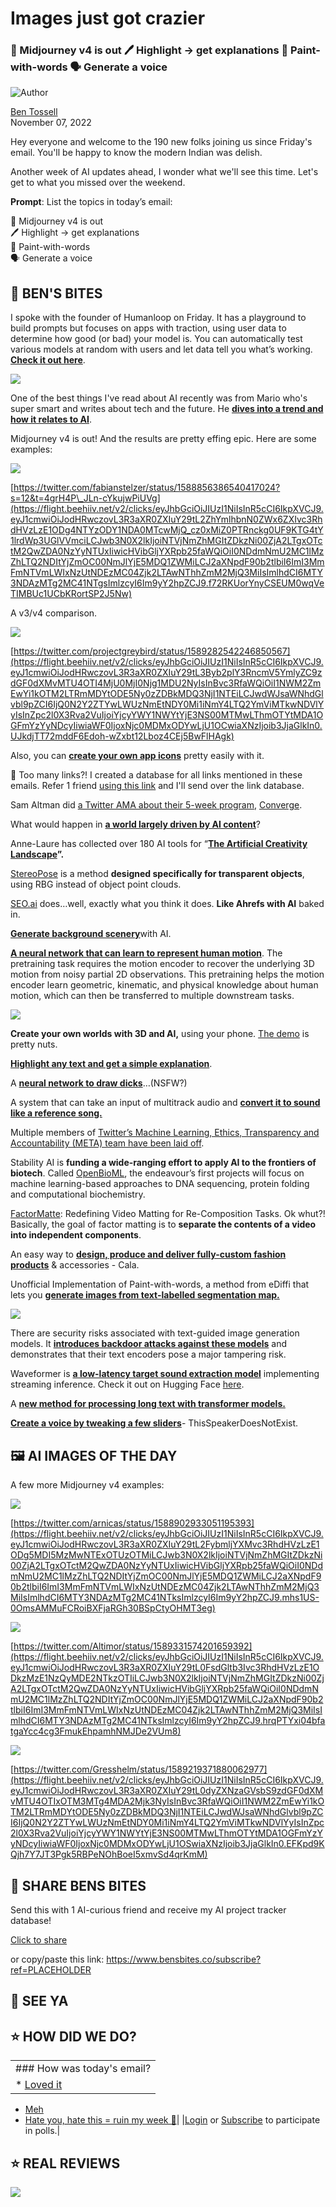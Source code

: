 # Images just got crazier

### 🌅 Midjourney v4 is out 🖊 Highlight → get explanations 🎨 Paint-with-words 🗣 Generate a voice

![Author](https://media.beehiiv.com/cdn-cgi/image/format=auto,onerror=redirect/uploads/user/profile_picture/fc858b4d-39e3-4be1-abf4-2b55504e21a2/thumb_uJ4UYake_400x400.jpg)

[Ben Tossell](https://www.twitter.com/bentossell)  
November 07, 2022

Hey everyone and welcome to the 190 new folks joining us since Friday's email. You'll be happy to know the modern Indian was delish.

Another week of AI updates ahead, I wonder what we'll see this time. Let's get to what you missed over the weekend.

**Prompt**: List the topics in today’s email:

🌅 Midjourney v4 is out  
🖊 Highlight → get explanations  
🎨 Paint-with-words  
🗣 Generate a voice

## **🫦 BEN'S BITES**

I spoke with the founder of Humanloop on Friday. It has a playground to build prompts but focuses on apps with traction, using user data to determine how good (or bad) your model is. You can automatically test various models at random with users and let data tell you what’s working. [**Check it out here**](https://flight.beehiiv.net/v2/clicks/eyJhbGciOiJIUzI1NiIsInR5cCI6IkpXVCJ9.eyJ1cmwiOiJodHRwczovL2h1bWFubG9vcC5jb20vIiwicG9zdF9pZCI6IjU1YzZmYTBiLWQ5MzYtNGYwNi04MTk3LTNkMGQwNDc2MjU1MSIsInB1YmxpY2F0aW9uX2lkIjoiNDQ3ZjZlNjAtZTM2YS00NjQyLWI2ZjgtNDZiZWIxOTA0NWVjIiwidmlzaXRfdG9rZW4iOiJiNzJhZjU1Zi1iMTc1LTQxMzAtOGY5Ni0wMDU4YWZjNjI0NzIiLCJpYXQiOjE2NzQwMzE4NjAuNTU3LCJpc3MiOiJvcmNoaWQifQ.6hZokJ8xhZSCs64eVOZ_RN_zFOBtOSm1d_uVjgMq3v4).

![](https://media.beehiiv.com/cdn-cgi/image/format=auto,onerror=redirect/uploads/asset/file/2193d4cd-1d29-4f2e-813a-027cae139091/FgqLdvbVQAEV2VO.jpeg)

One of the best things I've read about AI recently was from Mario who's super smart and writes about tech and the future. He **[dives into a trend and how it relates to AI](https://flight.beehiiv.net/v2/clicks/eyJhbGciOiJIUzI1NiIsInR5cCI6IkpXVCJ9.eyJ1cmwiOiJodHRwczovL3d3dy5nZW5lcmFsaXN0LmNvbS9icmllZmluZy93aGF0LXRvLXdhdGNoLWluLWFpIiwicG9zdF9pZCI6IjU1YzZmYTBiLWQ5MzYtNGYwNi04MTk3LTNkMGQwNDc2MjU1MSIsInB1YmxpY2F0aW9uX2lkIjoiNDQ3ZjZlNjAtZTM2YS00NjQyLWI2ZjgtNDZiZWIxOTA0NWVjIiwidmlzaXRfdG9rZW4iOiJiNzJhZjU1Zi1iMTc1LTQxMzAtOGY5Ni0wMDU4YWZjNjI0NzIiLCJpYXQiOjE2NzQwMzE4NjAuNTU4LCJpc3MiOiJvcmNoaWQifQ.yKo5SIZDWE-i3jq4FwC3VFsT3m6JWH1bEM_BIbPXP5g)**.

Midjourney v4 is out! And the results are pretty effing epic. Here are some examples:

![](https://media.beehiiv.com/cdn-cgi/image/format=auto,onerror=redirect/uploads/asset/file/2b8acfab-bcb9-4b71-95c7-79253757d56d/Group_4.png)

[https://twitter.com/fabianstelzer/status/1588856386540417024?s=12&t=4grH4P\_JLn-cYkujwPiUVg](https://flight.beehiiv.net/v2/clicks/eyJhbGciOiJIUzI1NiIsInR5cCI6IkpXVCJ9.eyJ1cmwiOiJodHRwczovL3R3aXR0ZXIuY29tL2ZhYmlhbnN0ZWx6ZXIvc3RhdHVzLzE1ODg4NTYzODY1NDA0MTcwMjQ_cz0xMiZ0PTRnckg0UF9KTG4tY1lrdWp3UGlVVmciLCJwb3N0X2lkIjoiNTVjNmZhMGItZDkzNi00ZjA2LTgxOTctM2QwZDA0NzYyNTUxIiwicHVibGljYXRpb25faWQiOiI0NDdmNmU2MC1lMzZhLTQ2NDItYjZmOC00NmJlYjE5MDQ1ZWMiLCJ2aXNpdF90b2tlbiI6ImI3MmFmNTVmLWIxNzUtNDEzMC04Zjk2LTAwNThhZmM2MjQ3MiIsImlhdCI6MTY3NDAzMTg2MC41NTgsImlzcyI6Im9yY2hpZCJ9.f72RKUorYnyCSEUM0wqVeTIMBUc1UCbKRortSP2J5Nw)

A v3/v4 comparison.

![](https://media.beehiiv.com/cdn-cgi/image/format=auto,onerror=redirect/uploads/asset/file/363bf14a-cc96-4d6d-8844-a7ddd651b3cf/Group_5.png)

[https://twitter.com/projectgreybird/status/1589282542246850567](https://flight.beehiiv.net/v2/clicks/eyJhbGciOiJIUzI1NiIsInR5cCI6IkpXVCJ9.eyJ1cmwiOiJodHRwczovL3R3aXR0ZXIuY29tL3Byb2plY3RncmV5YmlyZC9zdGF0dXMvMTU4OTI4MjU0MjI0Njg1MDU2NyIsInBvc3RfaWQiOiI1NWM2ZmEwYi1kOTM2LTRmMDYtODE5Ny0zZDBkMDQ3NjI1NTEiLCJwdWJsaWNhdGlvbl9pZCI6IjQ0N2Y2ZTYwLWUzNmEtNDY0Mi1iNmY4LTQ2YmViMTkwNDVlYyIsInZpc2l0X3Rva2VuIjoiYjcyYWY1NWYtYjE3NS00MTMwLThmOTYtMDA1OGFmYzYyNDcyIiwiaWF0IjoxNjc0MDMxODYwLjU1OCwiaXNzIjoib3JjaGlkIn0.UJkdjTT72mddF6Edoh-wZxbt12Lboz4CEj5BwFlHAgk)

Also, you can **[create your own app icons](https://flight.beehiiv.net/v2/clicks/eyJhbGciOiJIUzI1NiIsInR5cCI6IkpXVCJ9.eyJ1cmwiOiJodHRwczovL3R3aXR0ZXIuY29tL3phdHMvc3RhdHVzLzE1ODkyNjc4MzM4ODM4NzMyODA_cz0xMiZ0PWpzbUstMTVTNGhpWHA1czVMQ2lUU3ciLCJwb3N0X2lkIjoiNTVjNmZhMGItZDkzNi00ZjA2LTgxOTctM2QwZDA0NzYyNTUxIiwicHVibGljYXRpb25faWQiOiI0NDdmNmU2MC1lMzZhLTQ2NDItYjZmOC00NmJlYjE5MDQ1ZWMiLCJ2aXNpdF90b2tlbiI6ImI3MmFmNTVmLWIxNzUtNDEzMC04Zjk2LTAwNThhZmM2MjQ3MiIsImlhdCI6MTY3NDAzMTg2MC41NTgsImlzcyI6Im9yY2hpZCJ9.BS73wo0Ygh3oLJk00YO6qFFks75uQoM9moDbOAQuN1A)** pretty easily with it.

👋 Too many links?! I created a database for all links mentioned in these emails. Refer 1 friend [using this link](https://flight.beehiiv.net/v2/clicks/eyJhbGciOiJIUzI1NiIsInR5cCI6IkpXVCJ9.eyJ1cmwiOiJodHRwczovL3d3dy5iZW5zYml0ZXMuY28vc3Vic2NyaWJlP3JlZj1QTEFDRUhPTERFUiIsInBvc3RfaWQiOiI1NWM2ZmEwYi1kOTM2LTRmMDYtODE5Ny0zZDBkMDQ3NjI1NTEiLCJwdWJsaWNhdGlvbl9pZCI6IjQ0N2Y2ZTYwLWUzNmEtNDY0Mi1iNmY4LTQ2YmViMTkwNDVlYyIsInZpc2l0X3Rva2VuIjoiYjcyYWY1NWYtYjE3NS00MTMwLThmOTYtMDA1OGFmYzYyNDcyIiwiaWF0IjoxNjc0MDMxODYwLjU1OCwiaXNzIjoib3JjaGlkIn0.74WIQyC5VKJo5GGImRW6CtO28w6CbRAheu-_A4OTvmU) and I'll send over the link database.

Sam Altman did [a Twitter AMA about their 5-week program](https://flight.beehiiv.net/v2/clicks/eyJhbGciOiJIUzI1NiIsInR5cCI6IkpXVCJ9.eyJ1cmwiOiJodHRwczovL3R3aXR0ZXIuY29tL3NhbWEvc3RhdHVzLzE1ODg2MjI5NjYxMTU2ODQzNTI_cz0xMiZ0PTdjbTdiRzFxM3E0RmtnRV9PRlIzRGciLCJwb3N0X2lkIjoiNTVjNmZhMGItZDkzNi00ZjA2LTgxOTctM2QwZDA0NzYyNTUxIiwicHVibGljYXRpb25faWQiOiI0NDdmNmU2MC1lMzZhLTQ2NDItYjZmOC00NmJlYjE5MDQ1ZWMiLCJ2aXNpdF90b2tlbiI6ImI3MmFmNTVmLWIxNzUtNDEzMC04Zjk2LTAwNThhZmM2MjQ3MiIsImlhdCI6MTY3NDAzMTg2MC41NTgsImlzcyI6Im9yY2hpZCJ9.EOY8ucMldjk8QwKzJPKpgvcJx_2f2Cmi9G4aZJND8gE), [Converge](https://flight.beehiiv.net/v2/clicks/eyJhbGciOiJIUzI1NiIsInR5cCI6IkpXVCJ9.eyJ1cmwiOiJodHRwczovL29wZW5haS5mdW5kL25ld3MvaW50cm9kdWNpbmctY29udmVyZ2UiLCJwb3N0X2lkIjoiNTVjNmZhMGItZDkzNi00ZjA2LTgxOTctM2QwZDA0NzYyNTUxIiwicHVibGljYXRpb25faWQiOiI0NDdmNmU2MC1lMzZhLTQ2NDItYjZmOC00NmJlYjE5MDQ1ZWMiLCJ2aXNpdF90b2tlbiI6ImI3MmFmNTVmLWIxNzUtNDEzMC04Zjk2LTAwNThhZmM2MjQ3MiIsImlhdCI6MTY3NDAzMTg2MC41NTgsImlzcyI6Im9yY2hpZCJ9.TaZFP15yjo-zRbxwi_UbKe0KOlt7pQf1qz2ZYSGhsZg).

What would happen in [**a world largely driven by AI content**](https://flight.beehiiv.net/v2/clicks/eyJhbGciOiJIUzI1NiIsInR5cCI6IkpXVCJ9.eyJ1cmwiOiJodHRwczovL2FuZHJlaWx5c2tvdi5tZWRpdW0uY29tL2Jld2FyZS10aGUtZ2VuZXJhdGl2ZS1haS1kcml2ZW4taW50ZXJuZXQtODg4NjkyMWY2MDAxIiwicG9zdF9pZCI6IjU1YzZmYTBiLWQ5MzYtNGYwNi04MTk3LTNkMGQwNDc2MjU1MSIsInB1YmxpY2F0aW9uX2lkIjoiNDQ3ZjZlNjAtZTM2YS00NjQyLWI2ZjgtNDZiZWIxOTA0NWVjIiwidmlzaXRfdG9rZW4iOiJiNzJhZjU1Zi1iMTc1LTQxMzAtOGY5Ni0wMDU4YWZjNjI0NzIiLCJpYXQiOjE2NzQwMzE4NjAuNTU4LCJpc3MiOiJvcmNoaWQifQ.xAjuLseCiohmxEhYE_wyMxxMdB9NcR4eZ7aF1Scgte0)?

Anne-Laure has collected over 180 AI tools for “[**The Artificial Creativity Landscape**](https://flight.beehiiv.net/v2/clicks/eyJhbGciOiJIUzI1NiIsInR5cCI6IkpXVCJ9.eyJ1cmwiOiJodHRwczovL25lc3NsYWJzLmNrLnBhZ2UvcHJvZHVjdHMvdGhlLWFydGlmaWNpYWwtY3JlYXRpdml0eS1sYW5kc2NhcGUiLCJwb3N0X2lkIjoiNTVjNmZhMGItZDkzNi00ZjA2LTgxOTctM2QwZDA0NzYyNTUxIiwicHVibGljYXRpb25faWQiOiI0NDdmNmU2MC1lMzZhLTQ2NDItYjZmOC00NmJlYjE5MDQ1ZWMiLCJ2aXNpdF90b2tlbiI6ImI3MmFmNTVmLWIxNzUtNDEzMC04Zjk2LTAwNThhZmM2MjQ3MiIsImlhdCI6MTY3NDAzMTg2MC41NTgsImlzcyI6Im9yY2hpZCJ9.a_TRUNgHs3av4lhBuBzqH6Nk3Nn5VvhDEIMOPu1Osig)**”.**

[StereoPose](https://flight.beehiiv.net/v2/clicks/eyJhbGciOiJIUzI1NiIsInR5cCI6IkpXVCJ9.eyJ1cmwiOiJodHRwczovL2FyeGl2Lm9yZy9hYnMvMjIxMS4wMTY0NCIsInBvc3RfaWQiOiI1NWM2ZmEwYi1kOTM2LTRmMDYtODE5Ny0zZDBkMDQ3NjI1NTEiLCJwdWJsaWNhdGlvbl9pZCI6IjQ0N2Y2ZTYwLWUzNmEtNDY0Mi1iNmY4LTQ2YmViMTkwNDVlYyIsInZpc2l0X3Rva2VuIjoiYjcyYWY1NWYtYjE3NS00MTMwLThmOTYtMDA1OGFmYzYyNDcyIiwiaWF0IjoxNjc0MDMxODYwLjU1OCwiaXNzIjoib3JjaGlkIn0.2SgHnYQe36v1em779KYfqumf70LZwJSPuJkTh6CMxa8) is a method **designed specifically for transparent objects**, using RBG instead of object point clouds.

[SEO.ai](https://flight.beehiiv.net/v2/clicks/eyJhbGciOiJIUzI1NiIsInR5cCI6IkpXVCJ9.eyJ1cmwiOiJodHRwOi8vU0VPLmFpIiwicG9zdF9pZCI6IjU1YzZmYTBiLWQ5MzYtNGYwNi04MTk3LTNkMGQwNDc2MjU1MSIsInB1YmxpY2F0aW9uX2lkIjoiNDQ3ZjZlNjAtZTM2YS00NjQyLWI2ZjgtNDZiZWIxOTA0NWVjIiwidmlzaXRfdG9rZW4iOiJiNzJhZjU1Zi1iMTc1LTQxMzAtOGY5Ni0wMDU4YWZjNjI0NzIiLCJpYXQiOjE2NzQwMzE4NjAuNTU4LCJpc3MiOiJvcmNoaWQifQ.PvMfp0axWHzYHZQ3Nl-DGxTSxgJj809YRX6JuBscdaY) does…well, exactly what you think it does. **Like Ahrefs with AI** baked in.

[**Generate background scenery**](https://flight.beehiiv.net/v2/clicks/eyJhbGciOiJIUzI1NiIsInR5cCI6IkpXVCJ9.eyJ1cmwiOiJodHRwczovL3NjZW5lcnlhaS5jb20vIiwicG9zdF9pZCI6IjU1YzZmYTBiLWQ5MzYtNGYwNi04MTk3LTNkMGQwNDc2MjU1MSIsInB1YmxpY2F0aW9uX2lkIjoiNDQ3ZjZlNjAtZTM2YS00NjQyLWI2ZjgtNDZiZWIxOTA0NWVjIiwidmlzaXRfdG9rZW4iOiJiNzJhZjU1Zi1iMTc1LTQxMzAtOGY5Ni0wMDU4YWZjNjI0NzIiLCJpYXQiOjE2NzQwMzE4NjAuNTU5LCJpc3MiOiJvcmNoaWQifQ.NWWuDYmQ1xHU0oJfXhM5PLkc1WveUTK11dmy-1OZ7QM)with AI.

[**A neural network that can learn to represent human motion**](https://flight.beehiiv.net/v2/clicks/eyJhbGciOiJIUzI1NiIsInR5cCI6IkpXVCJ9.eyJ1cmwiOiJodHRwczovL21vdGlvbmJlcnQuZ2l0aHViLmlvLyIsInBvc3RfaWQiOiI1NWM2ZmEwYi1kOTM2LTRmMDYtODE5Ny0zZDBkMDQ3NjI1NTEiLCJwdWJsaWNhdGlvbl9pZCI6IjQ0N2Y2ZTYwLWUzNmEtNDY0Mi1iNmY4LTQ2YmViMTkwNDVlYyIsInZpc2l0X3Rva2VuIjoiYjcyYWY1NWYtYjE3NS00MTMwLThmOTYtMDA1OGFmYzYyNDcyIiwiaWF0IjoxNjc0MDMxODYwLjU1OSwiaXNzIjoib3JjaGlkIn0.y0eMxDcGGiZDLaKyvwz4gTe9rFrdUaTSbkPXQF4Hh6Y). The pretraining task requires the motion encoder to recover the underlying 3D motion from noisy partial 2D observations. This pretraining helps the motion encoder learn geometric, kinematic, and physical knowledge about human motion, which can then be transferred to multiple downstream tasks.

![](https://media.beehiiv.com/cdn-cgi/image/format=auto,onerror=redirect/uploads/asset/file/4122f259-8477-494f-8d82-9ec3d772ad7d/teaser.gif)

**Create your own worlds with 3D and AI,** using your phone. [The demo](https://flight.beehiiv.net/v2/clicks/eyJhbGciOiJIUzI1NiIsInR5cCI6IkpXVCJ9.eyJ1cmwiOiJodHRwczovL3R3aXR0ZXIuY29tL2RpdmVzaG5haWRvby9zdGF0dXMvMTU4ODU3NjcyNTkyNzMzMzg4OCIsInBvc3RfaWQiOiI1NWM2ZmEwYi1kOTM2LTRmMDYtODE5Ny0zZDBkMDQ3NjI1NTEiLCJwdWJsaWNhdGlvbl9pZCI6IjQ0N2Y2ZTYwLWUzNmEtNDY0Mi1iNmY4LTQ2YmViMTkwNDVlYyIsInZpc2l0X3Rva2VuIjoiYjcyYWY1NWYtYjE3NS00MTMwLThmOTYtMDA1OGFmYzYyNDcyIiwiaWF0IjoxNjc0MDMxODYwLjU1OSwiaXNzIjoib3JjaGlkIn0.XHMLVEg5CNqepzmeltPKHRoql7sVfrlWKdbHKSrDzNo) is pretty nuts.

[**Highlight any text and get a simple explanation**](https://flight.beehiiv.net/v2/clicks/eyJhbGciOiJIUzI1NiIsInR5cCI6IkpXVCJ9.eyJ1cmwiOiJodHRwczovL3d3dy5sdWNpZHdlYi54eXovIiwicG9zdF9pZCI6IjU1YzZmYTBiLWQ5MzYtNGYwNi04MTk3LTNkMGQwNDc2MjU1MSIsInB1YmxpY2F0aW9uX2lkIjoiNDQ3ZjZlNjAtZTM2YS00NjQyLWI2ZjgtNDZiZWIxOTA0NWVjIiwidmlzaXRfdG9rZW4iOiJiNzJhZjU1Zi1iMTc1LTQxMzAtOGY5Ni0wMDU4YWZjNjI0NzIiLCJpYXQiOjE2NzQwMzE4NjAuNTU5LCJpc3MiOiJvcmNoaWQifQ.UMr2XkEBF8yUY5EnAxNo0ASDbKr-DyfyKhvzvCaVCPU).

A [**neural network to draw dicks**](https://flight.beehiiv.net/v2/clicks/eyJhbGciOiJIUzI1NiIsInR5cCI6IkpXVCJ9.eyJ1cmwiOiJodHRwczovL2RpY2tybm4uZ2l0aHViLmlvLyIsInBvc3RfaWQiOiI1NWM2ZmEwYi1kOTM2LTRmMDYtODE5Ny0zZDBkMDQ3NjI1NTEiLCJwdWJsaWNhdGlvbl9pZCI6IjQ0N2Y2ZTYwLWUzNmEtNDY0Mi1iNmY4LTQ2YmViMTkwNDVlYyIsInZpc2l0X3Rva2VuIjoiYjcyYWY1NWYtYjE3NS00MTMwLThmOTYtMDA1OGFmYzYyNDcyIiwiaWF0IjoxNjc0MDMxODYwLjU1OSwiaXNzIjoib3JjaGlkIn0.jPju8nMo2wuwUoXH2nRAOzWsktQRqXGObJdDU5CDNvw)…(NSFW?)

A system that can take an input of multitrack audio and [**convert it to sound like a reference song.**](https://flight.beehiiv.net/v2/clicks/eyJhbGciOiJIUzI1NiIsInR5cCI6IkpXVCJ9.eyJ1cmwiOiJodHRwczovL2podG9ueWtvby5naXRodWIuaW8vTWl4aW5nU3R5bGVUcmFuc2Zlci8iLCJwb3N0X2lkIjoiNTVjNmZhMGItZDkzNi00ZjA2LTgxOTctM2QwZDA0NzYyNTUxIiwicHVibGljYXRpb25faWQiOiI0NDdmNmU2MC1lMzZhLTQ2NDItYjZmOC00NmJlYjE5MDQ1ZWMiLCJ2aXNpdF90b2tlbiI6ImI3MmFmNTVmLWIxNzUtNDEzMC04Zjk2LTAwNThhZmM2MjQ3MiIsImlhdCI6MTY3NDAzMTg2MC41NTksImlzcyI6Im9yY2hpZCJ9.V80Yej_kNryYU8g_NtpTlU3iAsyBG_XdsR88bxehZxU)

Multiple members of [Twitter’s Machine Learning, Ethics, Transparency and Accountability (META) team have been laid off](https://flight.beehiiv.net/v2/clicks/eyJhbGciOiJIUzI1NiIsInR5cCI6IkpXVCJ9.eyJ1cmwiOiJodHRwczovL2dpem1vZG8uY29tL3R3aXR0ZXItbGF5b2Zmcy1lbG9uLW11c2stYWktZXRoaWNzLTE4NDk3NDMwNTEiLCJwb3N0X2lkIjoiNTVjNmZhMGItZDkzNi00ZjA2LTgxOTctM2QwZDA0NzYyNTUxIiwicHVibGljYXRpb25faWQiOiI0NDdmNmU2MC1lMzZhLTQ2NDItYjZmOC00NmJlYjE5MDQ1ZWMiLCJ2aXNpdF90b2tlbiI6ImI3MmFmNTVmLWIxNzUtNDEzMC04Zjk2LTAwNThhZmM2MjQ3MiIsImlhdCI6MTY3NDAzMTg2MC41NTksImlzcyI6Im9yY2hpZCJ9.iZAtA-shoHSlZDRnz936k4R5X3uXpBeZrc857Z6302U).

Stability AI is **funding a wide-ranging effort to apply AI to the frontiers of biotech**. Called [OpenBioML](https://flight.beehiiv.net/v2/clicks/eyJhbGciOiJIUzI1NiIsInR5cCI6IkpXVCJ9.eyJ1cmwiOiJodHRwczovL29wZW5iaW9tbC5vcmcvIiwicG9zdF9pZCI6IjU1YzZmYTBiLWQ5MzYtNGYwNi04MTk3LTNkMGQwNDc2MjU1MSIsInB1YmxpY2F0aW9uX2lkIjoiNDQ3ZjZlNjAtZTM2YS00NjQyLWI2ZjgtNDZiZWIxOTA0NWVjIiwidmlzaXRfdG9rZW4iOiJiNzJhZjU1Zi1iMTc1LTQxMzAtOGY5Ni0wMDU4YWZjNjI0NzIiLCJpYXQiOjE2NzQwMzE4NjAuNTU5LCJpc3MiOiJvcmNoaWQifQ.Hn-cEysQ8CclGthuXBZgIwygZNV8lfLNuYjlV3ePdjo), the endeavour’s first projects will focus on machine learning-based approaches to DNA sequencing, protein folding and computational biochemistry.

[FactorMatte](https://flight.beehiiv.net/v2/clicks/eyJhbGciOiJIUzI1NiIsInR5cCI6IkpXVCJ9.eyJ1cmwiOiJodHRwczovL2ZhY3Rvcm1hdHRlLmdpdGh1Yi5pby8iLCJwb3N0X2lkIjoiNTVjNmZhMGItZDkzNi00ZjA2LTgxOTctM2QwZDA0NzYyNTUxIiwicHVibGljYXRpb25faWQiOiI0NDdmNmU2MC1lMzZhLTQ2NDItYjZmOC00NmJlYjE5MDQ1ZWMiLCJ2aXNpdF90b2tlbiI6ImI3MmFmNTVmLWIxNzUtNDEzMC04Zjk2LTAwNThhZmM2MjQ3MiIsImlhdCI6MTY3NDAzMTg2MC41NTksImlzcyI6Im9yY2hpZCJ9.xUR0ZiTMoLsZD5pG0qEq1euE10tRvn3LFHE479tCTEg): Redefining Video Matting for Re-Composition Tasks. Ok whut?! Basically, the goal of factor matting is to **separate the contents of a video into independent components**.

An easy way to [**design, produce and deliver fully-custom fashion products**](https://flight.beehiiv.net/v2/clicks/eyJhbGciOiJIUzI1NiIsInR5cCI6IkpXVCJ9.eyJ1cmwiOiJodHRwczovL2NhLmxhLyIsInBvc3RfaWQiOiI1NWM2ZmEwYi1kOTM2LTRmMDYtODE5Ny0zZDBkMDQ3NjI1NTEiLCJwdWJsaWNhdGlvbl9pZCI6IjQ0N2Y2ZTYwLWUzNmEtNDY0Mi1iNmY4LTQ2YmViMTkwNDVlYyIsInZpc2l0X3Rva2VuIjoiYjcyYWY1NWYtYjE3NS00MTMwLThmOTYtMDA1OGFmYzYyNDcyIiwiaWF0IjoxNjc0MDMxODYwLjU1OSwiaXNzIjoib3JjaGlkIn0.9VDWTr3GaWNcQnd59Zs4uA9lv4Ag-pux35d66wb_Yr0) & accessories - Cala.

Unofficial Implementation of Paint-with-words, a method from eDiffi that lets you [**generate images from text-labelled segmentation map.**](https://flight.beehiiv.net/v2/clicks/eyJhbGciOiJIUzI1NiIsInR5cCI6IkpXVCJ9.eyJ1cmwiOiJodHRwczovL2dpdGh1Yi5jb20vY2xvbmVvZnNpbW8vcGFpbnQtd2l0aC13b3Jkcy1zZCIsInBvc3RfaWQiOiI1NWM2ZmEwYi1kOTM2LTRmMDYtODE5Ny0zZDBkMDQ3NjI1NTEiLCJwdWJsaWNhdGlvbl9pZCI6IjQ0N2Y2ZTYwLWUzNmEtNDY0Mi1iNmY4LTQ2YmViMTkwNDVlYyIsInZpc2l0X3Rva2VuIjoiYjcyYWY1NWYtYjE3NS00MTMwLThmOTYtMDA1OGFmYzYyNDcyIiwiaWF0IjoxNjc0MDMxODYwLjU1OSwiaXNzIjoib3JjaGlkIn0.9l901evuubIWscjdgXftIOlqL5ncUDVI-6sB92UmlkM)

![](https://media.beehiiv.com/cdn-cgi/image/format=auto,onerror=redirect/uploads/asset/file/b52a99d3-a7e8-466c-a5d9-870a7c1821af/dog_cat.jpeg)

There are security risks associated with text-guided image generation models. It [**introduces backdoor attacks against these models**](https://flight.beehiiv.net/v2/clicks/eyJhbGciOiJIUzI1NiIsInR5cCI6IkpXVCJ9.eyJ1cmwiOiJodHRwczovL2dpdGh1Yi5jb20vTHVrYXNTdHJ1cHBlay9SaWNrcm9sbGluZy10aGUtQXJ0aXN0IiwicG9zdF9pZCI6IjU1YzZmYTBiLWQ5MzYtNGYwNi04MTk3LTNkMGQwNDc2MjU1MSIsInB1YmxpY2F0aW9uX2lkIjoiNDQ3ZjZlNjAtZTM2YS00NjQyLWI2ZjgtNDZiZWIxOTA0NWVjIiwidmlzaXRfdG9rZW4iOiJiNzJhZjU1Zi1iMTc1LTQxMzAtOGY5Ni0wMDU4YWZjNjI0NzIiLCJpYXQiOjE2NzQwMzE4NjAuNTU5LCJpc3MiOiJvcmNoaWQifQ.kaV_gqVZlWq1peFq-jvhSo9ROyGCeQroMgkUL3wunkI) and demonstrates that their text encoders pose a major tampering risk.

Waveformer is [**a low-latency target sound extraction model**](https://flight.beehiiv.net/v2/clicks/eyJhbGciOiJIUzI1NiIsInR5cCI6IkpXVCJ9.eyJ1cmwiOiJodHRwczovL2dpdGh1Yi5jb20vdmIwMDAvV2F2ZWZvcm1lciIsInBvc3RfaWQiOiI1NWM2ZmEwYi1kOTM2LTRmMDYtODE5Ny0zZDBkMDQ3NjI1NTEiLCJwdWJsaWNhdGlvbl9pZCI6IjQ0N2Y2ZTYwLWUzNmEtNDY0Mi1iNmY4LTQ2YmViMTkwNDVlYyIsInZpc2l0X3Rva2VuIjoiYjcyYWY1NWYtYjE3NS00MTMwLThmOTYtMDA1OGFmYzYyNDcyIiwiaWF0IjoxNjc0MDMxODYwLjU1OSwiaXNzIjoib3JjaGlkIn0.pVEIjX4_2tdWm5HmiDu-PQEC4xNvuzRmOme6uWZ6I4Q) implementing streaming inference. Check it out on Hugging Face [here](https://flight.beehiiv.net/v2/clicks/eyJhbGciOiJIUzI1NiIsInR5cCI6IkpXVCJ9.eyJ1cmwiOiJodHRwczovL2h1Z2dpbmdmYWNlLmNvL3NwYWNlcy91d3gvd2F2ZWZvcm1lciIsInBvc3RfaWQiOiI1NWM2ZmEwYi1kOTM2LTRmMDYtODE5Ny0zZDBkMDQ3NjI1NTEiLCJwdWJsaWNhdGlvbl9pZCI6IjQ0N2Y2ZTYwLWUzNmEtNDY0Mi1iNmY4LTQ2YmViMTkwNDVlYyIsInZpc2l0X3Rva2VuIjoiYjcyYWY1NWYtYjE3NS00MTMwLThmOTYtMDA1OGFmYzYyNDcyIiwiaWF0IjoxNjc0MDMxODYwLjU1OSwiaXNzIjoib3JjaGlkIn0.mLgKtUSN_Q5lTIsratyT9sM0_U85r5DmJBEDYu60sYM).

A [**new method for processing long text with transformer models.**](https://flight.beehiiv.net/v2/clicks/eyJhbGciOiJIUzI1NiIsInR5cCI6IkpXVCJ9.eyJ1cmwiOiJodHRwczovL2FyeGl2Lm9yZy9hYnMvMjIxMS4wMjUxOSIsInBvc3RfaWQiOiI1NWM2ZmEwYi1kOTM2LTRmMDYtODE5Ny0zZDBkMDQ3NjI1NTEiLCJwdWJsaWNhdGlvbl9pZCI6IjQ0N2Y2ZTYwLWUzNmEtNDY0Mi1iNmY4LTQ2YmViMTkwNDVlYyIsInZpc2l0X3Rva2VuIjoiYjcyYWY1NWYtYjE3NS00MTMwLThmOTYtMDA1OGFmYzYyNDcyIiwiaWF0IjoxNjc0MDMxODYwLjU1OSwiaXNzIjoib3JjaGlkIn0.zlSC47FFqR_5ZD1-UgUyGtbpVQ6ysYNPzKV9Q-8Y39E)

[**Create a voice by tweaking a few sliders**](https://flight.beehiiv.net/v2/clicks/eyJhbGciOiJIUzI1NiIsInR5cCI6IkpXVCJ9.eyJ1cmwiOiJodHRwczovL2h1Z2dpbmdmYWNlLmNvL3NwYWNlcy9GbHV4OTY2NS9UaGlzU3BlYWtlckRvZXNOb3RFeGlzdCIsInBvc3RfaWQiOiI1NWM2ZmEwYi1kOTM2LTRmMDYtODE5Ny0zZDBkMDQ3NjI1NTEiLCJwdWJsaWNhdGlvbl9pZCI6IjQ0N2Y2ZTYwLWUzNmEtNDY0Mi1iNmY4LTQ2YmViMTkwNDVlYyIsInZpc2l0X3Rva2VuIjoiYjcyYWY1NWYtYjE3NS00MTMwLThmOTYtMDA1OGFmYzYyNDcyIiwiaWF0IjoxNjc0MDMxODYwLjU1OSwiaXNzIjoib3JjaGlkIn0.3PmT7U6YUZvlGvpdG_VIl8quCl-TwjZCqdkr0Wf-XYk)\- ThisSpeakerDoesNotExist.

## **🖼 AI IMAGES OF THE DAY**

A few more Midjourney v4 examples:

![](https://media.beehiiv.com/cdn-cgi/image/format=auto,onerror=redirect/uploads/asset/file/dda33635-cc62-4a71-a22d-b9315e2204ad/Fgzqw7jXgAAUMKg.jpeg)

[https://twitter.com/arnicas/status/1588902933051195393](https://flight.beehiiv.net/v2/clicks/eyJhbGciOiJIUzI1NiIsInR5cCI6IkpXVCJ9.eyJ1cmwiOiJodHRwczovL3R3aXR0ZXIuY29tL2FybmljYXMvc3RhdHVzLzE1ODg5MDI5MzMwNTExOTUzOTMiLCJwb3N0X2lkIjoiNTVjNmZhMGItZDkzNi00ZjA2LTgxOTctM2QwZDA0NzYyNTUxIiwicHVibGljYXRpb25faWQiOiI0NDdmNmU2MC1lMzZhLTQ2NDItYjZmOC00NmJlYjE5MDQ1ZWMiLCJ2aXNpdF90b2tlbiI6ImI3MmFmNTVmLWIxNzUtNDEzMC04Zjk2LTAwNThhZmM2MjQ3MiIsImlhdCI6MTY3NDAzMTg2MC41NTksImlzcyI6Im9yY2hpZCJ9.mhs1US-0OmsAMMuFCRoiBXFjaRGh30BSpCtyOHMT3eg)

![](https://media.beehiiv.com/cdn-cgi/image/format=auto,onerror=redirect/uploads/asset/file/cea0d031-6ade-4447-9354-06b62dbc61de/Fg5wn6TWAAI9tEZ.jpeg)

[https://twitter.com/Altimor/status/1589331574201659392](https://flight.beehiiv.net/v2/clicks/eyJhbGciOiJIUzI1NiIsInR5cCI6IkpXVCJ9.eyJ1cmwiOiJodHRwczovL3R3aXR0ZXIuY29tL0FsdGltb3Ivc3RhdHVzLzE1ODkzMzE1NzQyMDE2NTkzOTIiLCJwb3N0X2lkIjoiNTVjNmZhMGItZDkzNi00ZjA2LTgxOTctM2QwZDA0NzYyNTUxIiwicHVibGljYXRpb25faWQiOiI0NDdmNmU2MC1lMzZhLTQ2NDItYjZmOC00NmJlYjE5MDQ1ZWMiLCJ2aXNpdF90b2tlbiI6ImI3MmFmNTVmLWIxNzUtNDEzMC04Zjk2LTAwNThhZmM2MjQ3MiIsImlhdCI6MTY3NDAzMTg2MC41NTksImlzcyI6Im9yY2hpZCJ9.hrqPTYxi04bfatgaYcc4cg3FmukEhpamhNMJDe2VUm8)

![](https://media.beehiiv.com/cdn-cgi/image/format=auto,onerror=redirect/uploads/asset/file/3e15e582-b48b-453a-9ed3-07e548814b3e/Fg4KD-QXoAAw_A8.jpeg)

[https://twitter.com/Gresshelm/status/1589219371880062977](https://flight.beehiiv.net/v2/clicks/eyJhbGciOiJIUzI1NiIsInR5cCI6IkpXVCJ9.eyJ1cmwiOiJodHRwczovL3R3aXR0ZXIuY29tL0dyZXNzaGVsbS9zdGF0dXMvMTU4OTIxOTM3MTg4MDA2Mjk3NyIsInBvc3RfaWQiOiI1NWM2ZmEwYi1kOTM2LTRmMDYtODE5Ny0zZDBkMDQ3NjI1NTEiLCJwdWJsaWNhdGlvbl9pZCI6IjQ0N2Y2ZTYwLWUzNmEtNDY0Mi1iNmY4LTQ2YmViMTkwNDVlYyIsInZpc2l0X3Rva2VuIjoiYjcyYWY1NWYtYjE3NS00MTMwLThmOTYtMDA1OGFmYzYyNDcyIiwiaWF0IjoxNjc0MDMxODYwLjU1OSwiaXNzIjoib3JjaGlkIn0.EFKpd9KQjh7Y7JT3Pgk5RBPeNOhBoeI5xmvSd4qrKmM)

## **🤗 SHARE BENS BITES**

Send this with 1 AI-curious friend and receive my AI project tracker database!

[Click to share](https://flight.beehiiv.net/v2/clicks/eyJhbGciOiJIUzI1NiIsInR5cCI6IkpXVCJ9.eyJ1cmwiOiJodHRwczovL3d3dy5iZW5zYml0ZXMuY28vc3Vic2NyaWJlP3JlZj1QTEFDRUhPTERFUiIsInBvc3RfaWQiOiI1NWM2ZmEwYi1kOTM2LTRmMDYtODE5Ny0zZDBkMDQ3NjI1NTEiLCJwdWJsaWNhdGlvbl9pZCI6IjQ0N2Y2ZTYwLWUzNmEtNDY0Mi1iNmY4LTQ2YmViMTkwNDVlYyIsInZpc2l0X3Rva2VuIjoiYjcyYWY1NWYtYjE3NS00MTMwLThmOTYtMDA1OGFmYzYyNDcyIiwiaWF0IjoxNjc0MDMxODYwLjU1OSwiaXNzIjoib3JjaGlkIn0.aihtL_ZaX2UdDFkQHHMEUXruufEl2JFbuCvVGt8al2A)

or copy/paste this link: https://www.bensbites.co/subscribe?ref=PLACEHOLDER

## **👋 SEE YA**

## **⭐️ HOW DID WE DO?**

||
|:---|
|### How was today's email?|
|* [Loved it](/login)
* [Meh](/login)
* [Hate you, hate this = ruin my week 🥹](/login)|
|[Login](/login) or [Subscribe](https://www.bensbites.co/subscribe) to participate in polls.|

## **⭐️ REAL** REVIEWS

![](https://media.beehiiv.com/cdn-cgi/image/format=auto,onerror=redirect/uploads/asset/file/fedbeeff-a2f3-4ff2-bd78-903435701f37/Screenshot_2022-10-26_at_14.02.06.png)